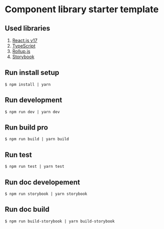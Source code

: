 # Component library starter template
## Used libraries
1. [React.js v17](https://reactjs.org/)
2. [TypeScript](https://www.typescriptlang.org/)
3. [Rollup.js](https://rollupjs.org/)
4. [Storybook](https://storybook.js.org/)

## Run install setup
```
$ npm install | yarn
```
## Run development
```
$ npm run dev | yarn dev
```
## Run build pro
```
$ npm run build | yarn build
```

## Run test
```
$ npm run test | yarn test
```

## Run doc developement
```
$ npm run storybook | yarn storybook
```

## Run doc build
```
$ npm run build-storybook | yarn build-storybook
```
